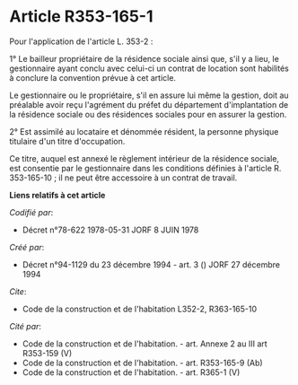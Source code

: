 # Article R353-165-1

Pour l'application de l'article L. 353-2 :

1° Le bailleur propriétaire de la résidence sociale ainsi que, s'il y a lieu, le gestionnaire ayant conclu avec celui-ci un
contrat de location sont habilités à conclure la convention prévue à cet article.

Le gestionnaire ou le propriétaire, s'il en assure lui même la gestion, doit au préalable avoir reçu l'agrément du préfet du
département d'implantation de la résidence sociale ou des résidences sociales pour en assurer la gestion.

2° Est assimilé au locataire et dénommée résident, la personne physique titulaire d'un titre d'occupation.

Ce titre, auquel est annexé le règlement intérieur de la résidence sociale, est consentie par le gestionnaire dans les
conditions définies à l'article R. 353-165-10 ; il ne peut être accessoire à un contrat de travail.

**Liens relatifs à cet article**

_Codifié par_:

  - Décret n°78-622 1978-05-31 JORF 8 JUIN 1978

_Créé par_:

  - Décret n°94-1129 du 23 décembre 1994 - art. 3 () JORF 27 décembre 1994

_Cite_:

  - Code de la construction et de l'habitation L352-2, R363-165-10

_Cité par_:

  - Code de la construction et de l'habitation. - art. Annexe 2 au III art R353-159 (V)
  - Code de la construction et de l'habitation. - art. R353-165-9 (Ab)
  - Code de la construction et de l'habitation. - art. R365-1 (V)
